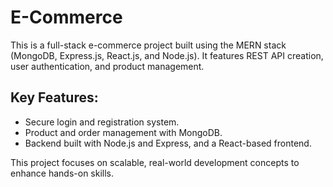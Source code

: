 # E-Commerce

This is a full-stack e-commerce project built using the MERN stack (MongoDB, Express.js, React.js, and Node.js). It features REST API creation, user authentication, and product management.

## Key Features:
- Secure login and registration system.
- Product and order management with MongoDB.
- Backend built with Node.js and Express, and a React-based frontend.


This project focuses on scalable, real-world development concepts to enhance hands-on skills.
